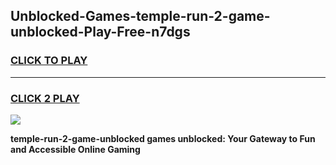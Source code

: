 
## Unblocked-Games-temple-run-2-game-unblocked-Play-Free-n7dgs
<h3>
<a href="https://premium76.site?title=temple-run-2-game-unblocked&ref=19M">CLICK TO PLAY</a></h3>
<hr>

<h3>
<a href="https://premium76.site?title=temple-run-2-game-unblocked&ref=19M">CLICK 2 PLAY</a>
  
</h3>

<a href="https://premium76.site?title=temple-run-2-game-unblocked&ref=19M"><img src="https://clearcache.store/games.png"></a>


**temple-run-2-game-unblocked games unblocked: Your Gateway to Fun and Accessible Online Gaming**
